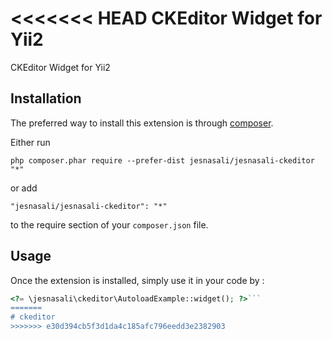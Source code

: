 <<<<<<< HEAD
CKEditor Widget for Yii2
========================
CKEditor Widget for Yii2

Installation
------------

The preferred way to install this extension is through [composer](http://getcomposer.org/download/).

Either run

```
php composer.phar require --prefer-dist jesnasali/jesnasali-ckeditor "*"
```

or add

```
"jesnasali/jesnasali-ckeditor": "*"
```

to the require section of your `composer.json` file.


Usage
-----

Once the extension is installed, simply use it in your code by  :

```php
<?= \jesnasali\ckeditor\AutoloadExample::widget(); ?>```
=======
# ckeditor
>>>>>>> e30d394cb5f3d1da4c185afc796eedd3e2382903
